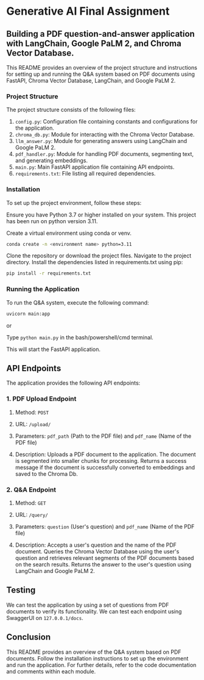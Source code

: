# Generative AI Final Assignment
## Building a PDF question-and-answer application with LangChain, Google PaLM 2, and Chroma Vector Database.
This README provides an overview of the project structure and instructions for setting up and running the Q&A system based on PDF documents using FastAPI, Chroma Vector Database, LangChain, and Google PaLM 2.

### Project Structure
The project structure consists of the following files:

1. `config.py`: Configuration file containing constants and configurations for the application.
2. `chroma_db.py`: Module for interacting with the Chroma Vector Database.
3. `llm_answer.py`: Module for generating answers using LangChain and Google PaLM 2.
4. `pdf_handler.py`: Module for handling PDF documents, segmenting text, and generating embeddings.
5. `main.py`: Main FastAPI application file containing API endpoints.
6. `requirements.txt`: File listing all required dependencies.

### Installation
To set up the project environment, follow these steps:

Ensure you have Python 3.7 or higher installed on your system.
This project has been run on python version 3.11.

Create a virtual environment using conda or venv.
```bash
conda create -n <environment name> python=3.11
```
Clone the repository or download the project files.
Navigate to the project directory.
Install the dependencies listed in requirements.txt using pip:
```bash
pip install -r requirements.txt
```
### Running the Application
To run the Q&A system, execute the following command:

```bash
uvicorn main:app
```

or 

Type `python main.py` in the bash/powershell/cmd terminal.

This will start the FastAPI application.

## API Endpoints
The application provides the following API endpoints:

### 1. PDF Upload Endpoint
1. Method: `POST`

2. URL: `/upload/`

3. Parameters: `pdf_path` (Path to the PDF file) and `pdf_name` (Name of the PDF file)

4. Description: 
Uploads a PDF document to the application. The document is segmented into smaller chunks for processing. Returns a success message if the document is successfully converted to embeddings and saved to the Chroma Db.

### 2. Q&A Endpoint

1. Method: `GET`

2. URL: `/query/`

3. Parameters: `question` (User's question) and `pdf_name` (Name of the PDF file)

4. Description: 
Accepts a user's question and the name of the PDF document. Queries the Chroma Vector Database using the user's question and retrieves relevant segments of the PDF documents based on the search results. Returns the answer to the user's question using LangChain and Google PaLM 2.

## Testing

We can test the application by using a set of questions from PDF documents to verify its functionality. We can test each endpoint using SwaggerUI on `127.0.0.1/docs`.

## Conclusion
This README provides an overview of the Q&A system based on PDF documents. Follow the installation instructions to set up the environment and run the application. For further details, refer to the code documentation and comments within each module.